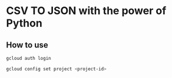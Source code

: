 # CSV TO JSON with the power of Python

## How to use

```bash
gcloud auth login
```

```bash
gcloud config set project <project-id>
```
